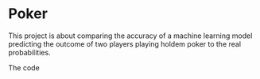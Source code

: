 # Poker
This project is about comparing the accuracy of a machine learning model predicting the outcome of two players playing holdem poker to the real probabilities.

The code 
